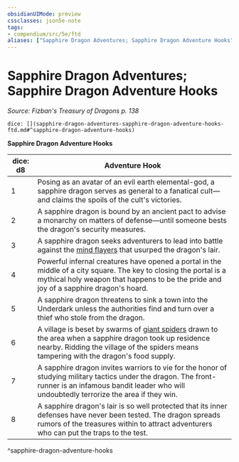 ```yaml
---
obsidianUIMode: preview
cssclasses: json5e-note
tags:
- compendium/src/5e/ftd
aliases: ["Sapphire Dragon Adventures; Sapphire Dragon Adventure Hooks"]
---
```

# Sapphire Dragon Adventures; Sapphire Dragon Adventure Hooks
*Source: Fizban's Treasury of Dragons p. 138* 

`dice: [](sapphire-dragon-adventures-sapphire-dragon-adventure-hooks-ftd.md#^sapphire-dragon-adventure-hooks)`

**Sapphire Dragon Adventure Hooks**

| dice: d8 | Adventure Hook |
|----------|----------------|
| 1 | Posing as an avatar of an evil earth elemental-god, a sapphire dragon serves as general to a fanatical cult—and claims the spoils of the cult's victories. |
| 2 | A sapphire dragon is bound by an ancient pact to advise a monarchy on matters of defense—until someone bests the dragon's security measures. |
| 3 | A sapphire dragon seeks adventurers to lead into battle against the [mind flayers](/2-Mechanics/CLI/bestiary/aberration/mind-flayer.md) that usurped the dragon's lair. |
| 4 | Powerful infernal creatures have opened a portal in the middle of a city square. The key to closing the portal is a mythical holy weapon that happens to be the pride and joy of a sapphire dragon's hoard. |
| 5 | A sapphire dragon threatens to sink a town into the Underdark unless the authorities find and turn over a thief who stole from the dragon. |
| 6 | A village is beset by swarms of [giant spiders](/2-Mechanics/CLI/bestiary/beast/giant-spider.md) drawn to the area when a sapphire dragon took up residence nearby. Ridding the village of the spiders means tampering with the dragon's food supply. |
| 7 | A sapphire dragon invites warriors to vie for the honor of studying military tactics under the dragon. The front-runner is an infamous bandit leader who will undoubtedly terrorize the area if they win. |
| 8 | A sapphire dragon's lair is so well protected that its inner defenses have never been tested. The dragon spreads rumors of the treasures within to attract adventurers who can put the traps to the test. |
^sapphire-dragon-adventure-hooks